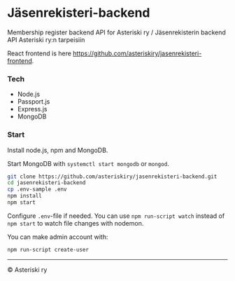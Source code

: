 # Jäsenrekisteri-backend
Membership register backend API for Asteriski ry / Jäsenrekisterin backend API Asteriski ry:n tarpeisiin

React frontend is here <https://github.com/asteriskiry/jasenrekisteri-frontend>.

### Tech
- Node.js
- Passport.js
- Express.js
- MongoDB

### Start
Install node.js, npm and MongoDB.

Start MongoDB with `systemctl start mongodb` or `mongod`.
```bash
git clone https://github.com/asteriskiry/jasenrekisteri-backend.git
cd jasenrekisteri-backend
cp .env-sample .env
npm install
npm start
```
Configure `.env`-file if needed. You can use `npm run-script watch` instead of `npm start` to watch file changes with nodemon.

You can make admin account with:
```bash
npm run-script create-user
```

---
© Asteriski ry
